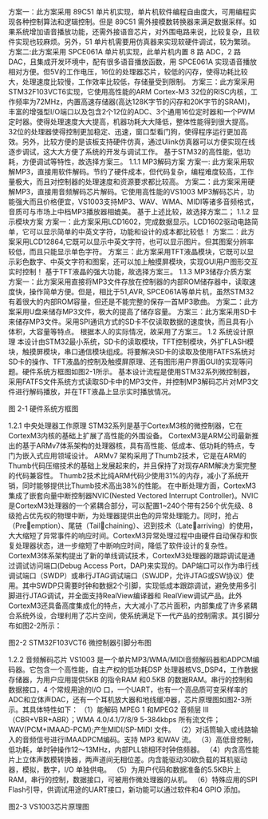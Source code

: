 方案一：此方案采用 89C51 单片机实现，单片机软件编程自由度大，可用编程实现各种控制算法和逻辑控制。但是 89C51 需外接模数转换器来满足数据采样。如果系统增加语音播放功能，还需外接语音芯片，对外围电路来说，比较复杂，且软件实现也较麻烦。另外，51 单片机需要用仿真器来实现软硬件调试，较为繁琐。
方案二:此方案采用 SPCE061A 单片机实现，此单片机内置 8 路 ADC，2 路 DAC，且集成开发环境中，配有很多语音播放函数，用 SPCE061A 实现语音播放相对方便。但5V的工作电压，16位的处理器芯片，较低的闪存，使得功耗比较大，处理速度比较慢，工作效率比较低，存储量受到限制。
方案三：此方案采用STM32F103VCT6实现，它使用高性能的ARM Cortex-M3 32位的RISC内核，工作频率为72MHz，内置高速存储器(高达128K字节的闪存和20K字节的SRAM)，丰富的增强型I/O端口以及包含2个12位的ADC、3个通用16位定时器和一个PWM定时器。使得处理速度大大提高，机器功耗大大降低，整体性能得到很大提高。32位的处理器使得控制更加稳定、迅速，窗口型看门狗，使得程序运行更加高效。另外，比较方便的是该板支持硬件仿真，通过Ulink仿真器可以方便实现在线逐步调试，这大大方便了系统的开发与调试工作。
基于STM32的高性能，低功耗，方便调试等特性，故选择方案三。
1.1.1	MP3解码方案 
方案一: 此方案采用软解MP3，直接用软件解码。节约了硬件成本，但代码复杂，编程难度较高，工作量极大，而且对控制器的处理速度和资源要求都比较高。
方案二：此方案采用硬解MP3，直接用音频解码芯片解码。它使用高性能的VS1003 MP3解码芯片，功能强大而且价格便宜，VS1003支持MP3、WAV、WMA、MIDI等诸多音频格式，音质可与市场上中档MP3播放器相媲美。
基于上述比较，故选择方案二；
1.1.2	显示模块方案 
方案一：此方案采用LCD1602，完成数据显示。LCD1602驱动电路简单，它可以显示简单的中英文字符，功能和设计的成本都比较低！
方案二：此方案采用LCD12864,它既可以显示中英文字符，也可以显示图片。但其图案分辨率较低，而且只能显示单色字符。
方案三：此方案采用TFT液晶模块，它既可以显示彩色数字、中英文字符和图案，还可以加上触摸屏模块，实现GUI用户图形交互实时控制！
基于TFT液晶的强大功能，故选择方案三。
1.1.3	MP3储存介质方案
方案一：此方案采用直接将MP3文件存放在控制器的内部ROM储存器中，读取速度快，操作简单方便。但是，相比于51,AVR, SPCE061A等单片机，虽然STM32有着很大的内部ROM容量，但还是不能完整的保存一首MP3歌曲。
方案二：此方案采用U盘来储存MP3文件，极大的提高了储存容量。
方案三：此方案采用SD卡来储存MP3文件。采用SPI通讯方式的SD卡不仅读取数据的速度快，而且具有小体积，大容量等特点。
根据本人的实际情况，故采用了方案三。 
1.2	系统设计原理
本设计由STM32最小系统，SD卡的读取模块，TFT控制模块，外扩FLASH模块，触摸屏模块，串口通信模块组成。将要解决SD卡的读取及使用FATFS系统对SD卡的操作、TFT液晶的控制及触摸屏原理、还有图形用户界面GUI的实现等问题。硬件系统方框图如图2-1所示。
基本设计流程是使用STM32系列微控制器，采用FATFS文件系统方式读取SD卡中的MP3文件，并控制MP3解码芯片对MP3文件进行解码播放，并在TFT液晶上显示实时播放情况。
 
图 2-1  硬件系统方框图

1.2.1	中央处理器工作原理
STM32系列是基于CortexM3核的微控制器，它在CortexM3内核的基础上扩展了高性能的外围设备。
CortexM3是ARM公司最新推出的基于ARMv7体系架构的处理器核，具有高性能、低成本、低功耗的特点，专门为嵌入式应用领域设计。
ARMv7 架构采用了Thumb2技术，它是在ARM的Thumb代码压缩技术的基础上发展起来的，并且保持了对现存ARM解决方案完整的代码兼容性。 Thumb2技术比纯ARM代码少使用31%的内存，减小了系统开销，同时能够提供比Thumb技术高出38%的性能。
在中断处理方面，CortexM3集成了嵌套向量中断控制器NVIC(Nested Vectored Interrupt Controller)。NVIC是CortexM3处理器的一个紧耦合部分，可以配置1~240个带有256个优先级、8级抢占优先权的物理中断，为处理器提供出色的异常处理能力。同时，抢占（Preemption）、尾链（Tailchaining）、迟到技术（Latearriving）的使用，大大缩短了异常事件的响应时间。CortexM3异常处理过程中由硬件自动保存和恢复处理器状态，进一步缩短了中断响应时间，降低了软件设计的复杂性。CortexM3体系架构提出了新的单线调试技术，CortexM3处理器的跟踪调试是通过调试访问端口(Debug Access Port，DAP)来实现的。DAP端口可以作为串行线调试端口（SWDP）或串行JTAG调试端口（SWJDP，允许JTAG或SW协议）使用。其中SWDP只需要时钟和数据2个引脚，实现低成本跟踪调试，避免使用多引脚进行JTAG调试，并全面支持RealView编译器和 RealView调试产品。此外CortexM3还具备高度集成化的特点，大大减小了芯片面积，内部集成了许多紧耦合系统外设，合理利用了芯片空间，使系统满足下一代产品的控制需求。其引脚分布如图2-2所示：
 
图2-2 STM32F103VCT6 微控制器引脚分布图

1.2.2	音频解码芯片
VS1003 是一个单片MP3/WMA/MIDI音频解码器和ADPCM编码器。它包含一个高性能，自主产权的低功耗DSP 处理器核VS_DSP4，工作数据存储器，为用户应用提供5KB 的指令RAM 和0.5KB 的数据RAM。串行的控制和数据接口，4 个常规用途的I/O 口，一个UART，也有一个高品质可变采样率的ADC和立体声DAC，还有一个耳机放大器和地线缓冲器，芯片原理图如图2-3所示。其具体特性如下：
（1）能解码 MPEG 1 和MPEG2 音频层 III（CBR+VBR+ABR）；WMA 4.0/4.1/7/8/9 5-384kbps 所有流文件；WAV(PCM+IMAAD-PCM);产生MIDI/SP-MIDI 文件。
（2）对话筒输入或线路输入的音频信号进行IMAADPCM编码。支持 MP3 和WAV 流。
（3）高低音控制，低功耗，单时钟操作12～13MHz，内部PLL锁相环时钟倍频器。
（4）内含高性能片上立体声数模转换器，两声道间无相位差。内含能驱动30欧负载的耳机驱动器，模拟，数字，I/O 单独供电。
（5）为用户代码和数据准备的5.5KB片上RAM，串行的控制，数据接口，可被用作微处理器的从机。
（6）特殊应用的SPI Flash引导，供调试用途的UART接口，新功能可以通过软件和4 GPIO 添加。
 
 图2-3  VS1003芯片原理图
